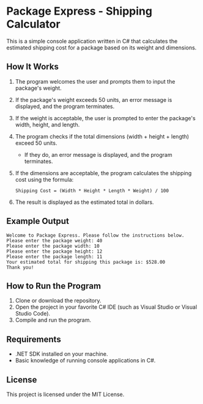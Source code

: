 # Package Express - Shipping Calculator

This is a simple console application written in C# that calculates the estimated shipping cost for a package based on its weight and dimensions.

## How It Works

1. The program welcomes the user and prompts them to input the package's weight.
2. If the package's weight exceeds 50 units, an error message is displayed, and the program terminates.
3. If the weight is acceptable, the user is prompted to enter the package's width, height, and length.
4. The program checks if the total dimensions (width + height + length) exceed 50 units.
   - If they do, an error message is displayed, and the program terminates.
5. If the dimensions are acceptable, the program calculates the shipping cost using the formula:
   
   `Shipping Cost = (Width * Height * Length * Weight) / 100`

6. The result is displayed as the estimated total in dollars.

## Example Output
```
Welcome to Package Express. Please follow the instructions below.
Please enter the package weight: 40
Please enter the package width: 10
Please enter the package height: 12
Please enter the package length: 11
Your estimated total for shipping this package is: $528.00
Thank you!
```

## How to Run the Program

1. Clone or download the repository.
2. Open the project in your favorite C# IDE (such as Visual Studio or Visual Studio Code).
3. Compile and run the program.

## Requirements
- .NET SDK installed on your machine.
- Basic knowledge of running console applications in C#.

## License
This project is licensed under the MIT License.

